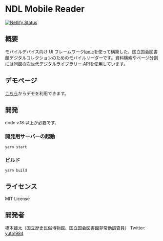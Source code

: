 # NDL Mobile Reader

[![Netlify Status](https://api.netlify.com/api/v1/badges/fa89e537-e867-4888-9258-044adbf5d097/deploy-status)](https://app.netlify.com/sites/ndl-mobile-reader/deploys)

## 概要

モバイルデバイス向け UI フレームワーク[Ionic](https://ionicframework.com/)を使って構築した、国立国会図書館デジタルコレクションのためのモバイルリーダーです。資料検索やページ分割には同館の[次世代デジタルライブラリー API]()を使用しています。

## デモページ

[こちら](https://ndl-mobile-reader.netlify.app/)からデモを利用できます。

## 開発

node v.18 以上が必要です。

### 開発用サーバーの起動

`yarn start`

### ビルド

`yarn build`

## ライセンス

MIT License

## 開発者

橋本雄太（国立歴史民俗博物館、国立国会図書館非常勤調査員）
Twitter: [yuta1984](https://twitter.com/yuta1984)
